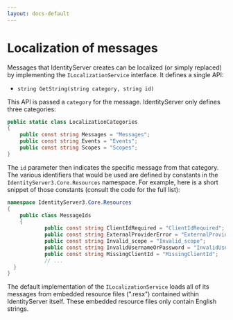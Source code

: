 ```yaml
---
layout: docs-default
---
```


# Localization of messages

Messages that IdentityServer creates can be localized (or simply replaced) by implementing the `ILocalizationService` interface. It defines a single API:

* `string GetString(string category, string id)`

This API is passed a `category` for the message. IdentityServer only defines three categories:

```csharp
public static class LocalizationCategories
{
    public const string Messages = "Messages";
    public const string Events = "Events";
    public const string Scopes = "Scopes";
}
```

The `id` parameter then indicates the specific message from that category. The various identifiers that would be used are defined by constants in the `IdentityServer3.Core.Resources` namespace. For example, here is a short snippet of those constants (consult the code for the full list):

```csharp
namespace IdentityServer3.Core.Resources
{
	public class MessageIds
	{
			public const string ClientIdRequired = "ClientIdRequired";
			public const string ExternalProviderError = "ExternalProviderError";
			public const string Invalid_scope = "Invalid_scope";
			public const string InvalidUsernameOrPassword = "InvalidUsernameOrPassword";
			public const string MissingClientId = "MissingClientId";
			// ...
  }
}
```

The default implementation of the `ILocalizationService` loads all of its messages from embedded resource files (".resx") contained within IdentityServer itself. These embedded resource files only contain English strings.

